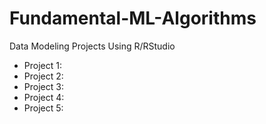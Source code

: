 # Fundamental-ML-Algorithms

Data Modeling Projects Using R/RStudio
- Project 1: 
- Project 2:
- Project 3:
- Project 4:
- Project 5:
